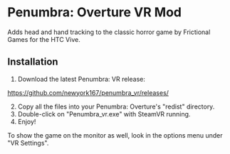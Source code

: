 # Penumbra: Overture VR Mod

Adds head and hand tracking to the classic horror game by Frictional Games for the HTC Vive.

## Installation

1. Download the latest Penumbra: VR release:

https://github.com/newyork167/penumbra_vr/releases/

2. Copy all the files into your Penumbra: Overture's "redist" directory.
3. Double-click on "Penumbra_vr.exe" with SteamVR running.
4. Enjoy!

To show the game on the monitor as well, look in the options menu under "VR Settings".
